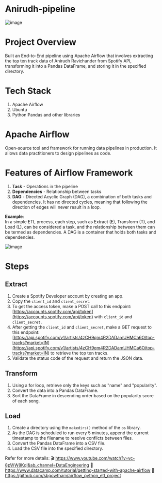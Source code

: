 # Anirudh-pipeline 
![image](https://github.com/user-attachments/assets/474db393-552e-4e2b-9a12-2f564d4897d2)

# Project Overview  
Built an End-to-End pipeline using Apache Airflow that involves extracting the top ten track data of Anirudh Ravichander from Spotify API, transforming it into a Pandas DataFrame, and storing it in the specified directory.  

# Tech Stack  
1. Apache Airflow  
2. Ubuntu  
3. Python Pandas and other libraries  

# Apache Airflow  
Open-source tool and framework for running data pipelines in production. It allows data practitioners to design pipelines as code.  

# Features of Airflow Framework  
1. **Task** - Operations in the pipeline  
2. **Dependencies** - Relationship between tasks  
3. **DAG** - Directed Acyclic Graph (DAG), a combination of both tasks and dependencies. It has no directed cycles, meaning that following the direction of edges will never result in a loop.  

**Example**:  
In a simple ETL process, each step, such as Extract (E), Transform (T), and Load (L), can be considered a task, and the relationship between them can be termed as dependencies. A DAG is a container that holds both tasks and dependencies.


![image](https://github.com/user-attachments/assets/145db1cd-ca8d-491d-8ef4-3134275ef608)

# Steps  
## Extract  
1. Create a Spotify Developer account by creating an app.  
2. Copy the `client_id` and `client_secret`.  
3. To get the access token, make a POST call to this endpoint: [https://accounts.spotify.com/api/token](https://accounts.spotify.com/api/token) with `client_id` and `client_secret`.  
4. After getting the `client_id` and `client_secret`, make a GET request to this endpoint: [https://api.spotify.com/v1/artists/4zCH9qm4R2DADamUHMCa6O/top-tracks?market=IN](https://api.spotify.com/v1/artists/4zCH9qm4R2DADamUHMCa6O/top-tracks?market=IN) to retrieve the top ten tracks.  
5. Validate the status code of the request and return the JSON data.  

## Transform  
1. Using a for loop, retrieve only the keys such as "name" and "popularity".  
2. Convert the data into a Pandas DataFrame.  
3. Sort the DataFrame in descending order based on the popularity score of each song.  

## Load  
1. Create a directory using the `makedirs()` method of the `os` library.  
2. As the DAG is scheduled to run every 5 minutes, append the current timestamp to the filename to resolve conflicts between files.  
3. Convert the Pandas DataFrame into a CSV file.  
4. Load the CSV file into the specified directory.  

Refer for more details:
🎬 https://www.youtube.com/watch?v=vc-8pWW8KqI&ab_channel=DataEngineering
📖 https://www.datacamp.com/tutorial/getting-started-with-apache-airflow
📂 https://github.com/sbgowtham/airflow_python_etl_project


